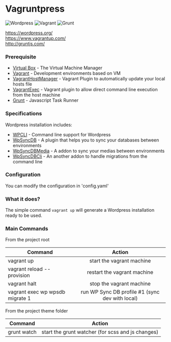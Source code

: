 # Vagruntpress  

![Wordpress](http://www.takgraph.ir/wp-content/uploads/2014/01/wordpress-logo-notext-rgb3.png)
![Vagrant](http://www.layh.com/wp-content/uploads/2014/05/logo_vagrant.png)
![Grunt](http://i.imgur.com/gzPamBO.png)

https://wordpress.org/  
https://www.vagrantup.com/  
http://gruntjs.com/  


### Prerequisite

* [Virtual Box] - The Virtual Machine Manager
* [Vagrant] - Development environments based on VM
* [VagrantHostManager] - Vagrant Plugin to automatically update your local hosts file
* [VagrantExec] - Vagrant plugin to allow direct command line execution from the host machine
* [Grunt] - Javascript Task Runner  

### Specifications

Wordpress installation includes:
* [WPCLI] - Command line support for Wordpress
* [WpSyncDB] - A plugin that helps you to sync your databases between environments
* [WpSyncDBMedia] - A addon to sync your medias between environments
* [WpSyncDBCli] - An another addon to handle migrations from the command line

### Configuration

You can modify the configuration in 'config.yaml'

### What it does?

The simple command `vagrant up` will generate a Wordpress installation ready to be used.

### Main Commands

From the project root

| Command                              |      Action                                               |
|--------------------------------------|:---------------------------------------------------------:|
| vagrant up                           |  start the vagrant machine                                |
| vagrant reload --provision           |  restart the vagrant machine                              |
| vagrant halt                         |  stop the vagrant machine                                 |
| vagrant exec wp wpsdb migrate 1      |  run WP Sync DB profile #1 (sync dev with local)          |

From the project theme folder

| Command                              |      Action                                               |
|--------------------------------------|:---------------------------------------------------------:|
| grunt watch                          |  start the grunt watcher (for scss and js changes)        |

[Virtual Box]:https://www.virtualbox.org/
[Vagrant]:https://www.vagrantup.com/
[VagrantHostManager]:https://github.com/michaelbontyes/vagrant-hostmanager
[VagrantExec]:https://github.com/michaelbontyes/vagrant-exec
[Grunt]:http://gruntjs.com/

[WPCLI]:http://wp-cli.org/
[WpSyncDB]:https://github.com/wp-sync-db/wp-sync-db
[WpSyncDBMedia]:https://github.com/wp-sync-db/wp-sync-db-media-files
[WpSyncDBCli]:https://github.com/wp-sync-db/wp-sync-db-cli
